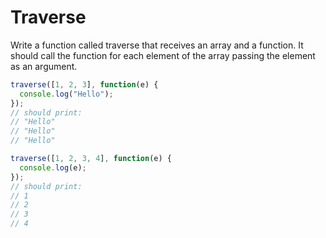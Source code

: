 # Traverse

Write a function called traverse that receives an array and a function. It should call the function for each element of the array passing the element as an argument.

```javascript
traverse([1, 2, 3], function(e) {
  console.log("Hello");
});
// should print:
// "Hello"
// "Hello"
// "Hello"
```


```javascript
traverse([1, 2, 3, 4], function(e) {
  console.log(e);
});
// should print:
// 1
// 2
// 3
// 4
```
